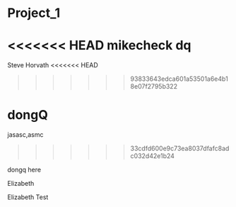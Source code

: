 # Project_1

<<<<<<< HEAD
mikecheck dq
=======
Steve Horvath
<<<<<<< HEAD
>>>>>>> 93833643edca601a53501a6e4b18e07f2795b322

dongQ
=======

jasasc,asmc
>>>>>>> 33cdfd600e9c73ea8037dfafc8adc032d42e1b24

dongq here

Elizabeth 

Elizabeth Test

